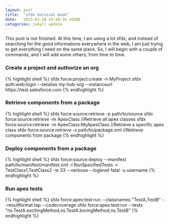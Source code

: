 ```yaml
---
layout: post
title:  "sfdx Survival book"
date:   2023-03-28 19:49:26 +0200
categories: jekyll update
---
```

This post is not finished. At this time, I am using a lot sfdx, and instead of searching for the good informations everywhere in the web, I am just trying to get everything I need on the same place. So, I will begin with a couple of commands, and I will add some others, from time to time. 

<h3>Create a project and authorize an org</h3>
{% highlight shell %}
sfdx force:project:create -n MyProject
sfdx auth:web:login --setalias my-hub-org --instanceurl https://test.salesforce.com
{% endhighlight %}

<h3>Retrieve components from a package</h3>
{% highlight shell %}
sfdx force:source:retrieve -p path/to/source
sfdx force:source:retrieve -m ApexClass     //Retrieve all apex classes
sfdx force:source:retrieve -m ApexClass:MyApexClass     //Retrieve a specific apex class
sfdx force:source:retrieve -x path/to/package.xml       //Retrieve components from package
{% endhighlight %}

<h3>Deploy components from a package</h3>
{% highlight shell %}
sfdx force:source:deploy --manifest path/to/manifest/manifest.xml -l RunSpecifiedTests -r TestClass1,TestClass2 -w 33 --verbose --loglevel fatal -u username
{% endhighlight %}

<h3>Run apex tests</h3>
{% highlight shell %}
sfdx force:apex:test:run --classnames "TestA,TestB" --resultformat tap --codecoverage
sfdx force:apex:test:run --tests "ns.TestA.excitingMethod,ns.TestA.boringMethod,ns.TestB"
{% endhighlight %}
